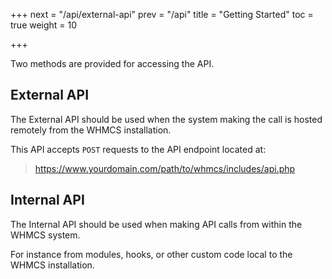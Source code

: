 +++
next = "/api/external-api"
prev = "/api"
title = "Getting Started"
toc = true
weight = 10

+++

Two methods are provided for accessing the API.

## External API

The External API should be used when the system making the call is hosted remotely from the WHMCS installation.

This API accepts `POST` requests to the API endpoint located at:

> https://www.yourdomain.com/path/to/whmcs/includes/api.php

## Internal API

The Internal API should be used when making API calls from within the WHMCS system.

For instance from modules, hooks, or other custom code local to the WHMCS installation.
